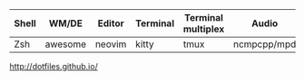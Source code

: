 
| Shell | WM/DE   | Editor | Terminal | Terminal multiplex | Audio       | Resource Monitor | Email | IRC | File Manager | Rss Read |     |
| ----- | ------- | ------ | -------- | ------------------ | ----------- | ---------------- | ----- | --- | ------------ | -------- | --- |
| Zsh   | awesome | neovim | kitty    | tmux               | ncmpcpp/mpd | polybar          |       |     | ranger       |          |     |


http://dotfiles.github.io/